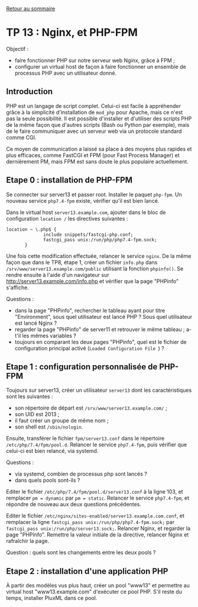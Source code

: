 [Retour au sommaire](../../README.md)

# TP 13 : Nginx, et PHP-FPM

Objectif :

- faire fonctionner PHP sur notre serveur web Nginx, grâce à FPM ;
- configurer un virtual host de façon à faire fonctionner un ensemble de
  processus PHP avec un utilisateur donné.

## Introduction

PHP est un langage de script complet. Celui-ci est facile à appréhender grâce à
la simplicité d'installation de `mod_php` pour Apache, mais ce n'est pas la
seule possibilité. Il est possible d'installer et d'utiliser des scripts PHP de
la même façon que d'autres scripts (Bash ou Python par exemple), mais de le
faire communiquer avec un serveur web via un protocole standard comme CGI.

Ce moyen de communication a laissé sa place à des moyens plus rapides et plus
efficaces, comme FastCGI et FPM (pour Fast Process Manager) et dernièrement PM,
mais FPM est sans doute le plus populaire actuellement.


## Etape 0 : installation de PHP-FPM

Se connecter sur server13 et passer root. Installer le paquet `php-fpm`. Un
nouveau service `php7.4-fpm` existe, vérifier qu'il est bien lancé.

Dans le virtual host `server13.example.com`, ajouter dans le bloc de
configuration `location /` les directives suivantes :

```
location ~ \.php$ {
              include snippets/fastcgi-php.conf;
              fastcgi_pass unix:/run/php/php7.4-fpm.sock;
       }
```

Une fois cette modification effectuée, relancer le service `nginx`. De la même
façon que dans le TP8, étape 1, créer un fichier `info.php` dans
`/srv/www/server13.example.com/public` utilisant la fonction `phpinfo()`. Se
rendre ensuite à l'aide d'un navigateur sur
http://server13.example.com/info.php et vérifier que la page "PHPinfo"
s'affiche.

Questions :
- dans la page "PHPinfo", rechercher le tableau ayant pour titre "Environment",
  sous quel utilisateur est lancé PHP ? Sous quel utilisateur est lancé Nginx ?
- regarder la page "PHPinfo" de server11 et retrouver le même tableau ; a-t'il
  les mêmes variables ?
- toujours en comparant les deux pages "PHPinfo", quel est le fichier de
  configuration principal activé (`Loaded Configuration File `) ?

## Etape 1 : configuration personnalisée de PHP-FPM

Toujours sur server13, créer un utilisateur `server13` dont les
caractéristiques sont les suivantes :

- son répertoire de départ est `/srv/www/server13.example.com/` ;
- son UID est 2013 ;
- il faut créer un groupe de même nom ;
- son shell est `/sbin/nologin`.

Ensuite, transférer le fichier `fpm/server13.conf` dans le répertoire
`/etc/php/7.4/fpm/pool.d`. Relancer le service `php7.4-fpm`, puis vérifier que
celui-ci est bien relancé, via systemd.

Questions :
- via systemd, combien de processus php sont lancés ?
- dans quels pools sont-ils ?

Editer le fichier `/etc/php/7.4/fpm/pool.d/server13.conf` à la ligne 103, et
remplacer `pm = dynamic` par `pm = static`. Relancer le service `php7.4-fpm`,
et répondre de nouveau aux deux questions précédentes.

Editer le fichier `/etc/nginx/sites-enabled/server13.example.com.conf`, et
remplacer la ligne `fastcgi_pass unix:/run/php/php7.4-fpm.sock;` par `fastcgi_pass unix:/run/php/server13.sock;`. Relancer Nginx, et regarder la page "PHPinfo". Remettre la valeur initiale de la directive, relancer Nginx et rafraîchir la page. 

Question : quels sont les changements entre les deux pools ?

## Etape 2 : installation d'une application PHP

À partir des modèles vus plus haut, créer un pool "www13" et permettre au
virtual host "www13.example.com" d'exécuter ce pool PHP. S'il reste du temps,
installer PluxML dans ce pool.

